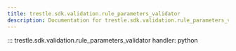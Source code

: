 ```yaml
---
title: trestle.sdk.validation.rule_parameters_validator
description: Documentation for trestle.sdk.validation.rule_parameters_validator module
---
```


::: trestle.sdk.validation.rule_parameters_validator
handler: python

